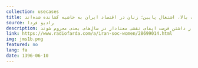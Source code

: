 ```yaml
---
collection: usecases
title: تحصیلات بالا، اشتغال پایین؛ زنان در اقتصاد ایران به حاشیه کشانده شده‌اند
source: رادیو فردا
description: زنان ایرانی چه از منظر آموزش و چه از نظر شغلی عمدتا به حاشیه رانده شده‌اند. در مدارس، دختران در بسیاری از مناطق روستایی و مناطق محروم اقتصادی مورد تبعیض قرار می‌گیرند و مجبور می‌شوند در سنین پایین ترک تحصیل کنند. این امر باعث می‌شود که از داشتن فرصت ایفای نقشی معنادار در سال‌های بعدی محروم شوند.
link: https://www.radiofarda.com/a/iran-soc-women/28699014.html
img: jms1b.png
featured: no
lang: fa
date: 1396-06-10
---
```

